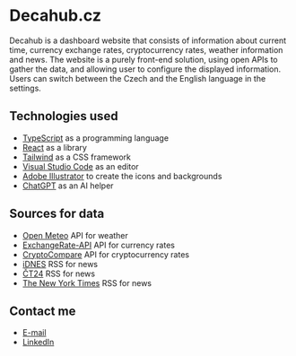# Decahub.cz

Decahub is a dashboard website that consists of information about current time, currency exchange rates, cryptocurrency rates, weather information and news.
The website is a purely front-end solution, using open APIs to gather the data, and allowing user to configure the displayed information.
Users can switch between the Czech and the English language in the settings.

## Technologies used

- [TypeScript](https://www.typescriptlang.org/) as a programming language
- [React](https://react.dev/) as a library
- [Tailwind](https://tailwindcss.com/) as a CSS framework
- [Visual Studio Code](https://code.visualstudio.com/) as an editor
- [Adobe Illustrator](https://www.adobe.com/products/illustrator.html/) to create the icons and backgrounds
- [ChatGPT](https://chatgpt.com/) as an AI helper

## Sources for data

- [Open Meteo](https://open-meteo.com/) API for weather
- [ExchangeRate-API](https://www.exchangerate-api.com/) API for currency rates
- [CryptoCompare](https://www.cryptocompare.com/) API for cryptocurrency rates
- [iDNES](https://www.idnes.cz/) RSS for news
- [ČT24](https://ct24.ceskatelevize.cz/) RSS for news
- [The New York Times](https://www.nytimes.com) RSS for news

## Contact me

- [E-mail](mailto:davidtoman1997@gmail.com)
- [LinkedIn](https://www.linkedin.com/in/dtoman1997/)
